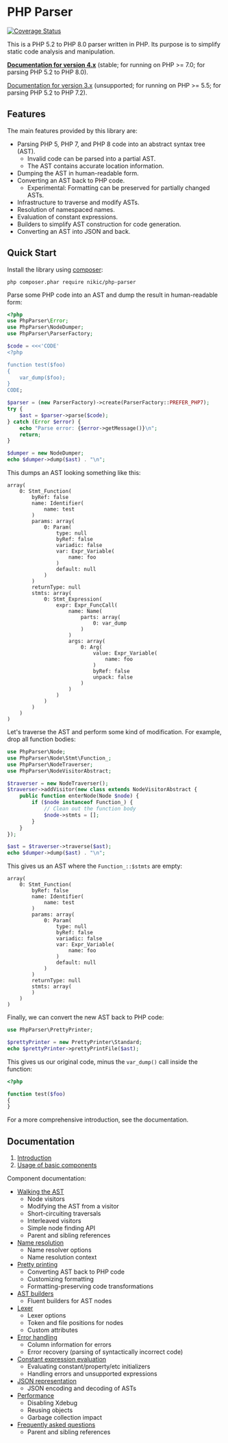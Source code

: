 PHP Parser
==========

[![Coverage Status](https://coveralls.io/repos/github/nikic/PHP-Parser/badge.svg?branch=master)](https://coveralls.io/github/nikic/PHP-Parser?branch=master)

This is a PHP 5.2 to PHP 8.0 parser written in PHP. Its purpose is to simplify static code analysis and
manipulation.

[**Documentation for version 4.x**][doc_master] (stable; for running on PHP >= 7.0; for parsing PHP 5.2 to PHP 8.0).

[Documentation for version 3.x][doc_3_x] (unsupported; for running on PHP >= 5.5; for parsing PHP 5.2 to PHP 7.2).

Features
--------

The main features provided by this library are:

* Parsing PHP 5, PHP 7, and PHP 8 code into an abstract syntax tree (AST).
    * Invalid code can be parsed into a partial AST.
    * The AST contains accurate location information.
* Dumping the AST in human-readable form.
* Converting an AST back to PHP code.
    * Experimental: Formatting can be preserved for partially changed ASTs.
* Infrastructure to traverse and modify ASTs.
* Resolution of namespaced names.
* Evaluation of constant expressions.
* Builders to simplify AST construction for code generation.
* Converting an AST into JSON and back.

Quick Start
-----------

Install the library using [composer](https://getcomposer.org):

    php composer.phar require nikic/php-parser

Parse some PHP code into an AST and dump the result in human-readable form:

```php
<?php
use PhpParser\Error;
use PhpParser\NodeDumper;
use PhpParser\ParserFactory;

$code = <<<'CODE'
<?php

function test($foo)
{
    var_dump($foo);
}
CODE;

$parser = (new ParserFactory)->create(ParserFactory::PREFER_PHP7);
try {
    $ast = $parser->parse($code);
} catch (Error $error) {
    echo "Parse error: {$error->getMessage()}\n";
    return;
}

$dumper = new NodeDumper;
echo $dumper->dump($ast) . "\n";
```

This dumps an AST looking something like this:

```
array(
    0: Stmt_Function(
        byRef: false
        name: Identifier(
            name: test
        )
        params: array(
            0: Param(
                type: null
                byRef: false
                variadic: false
                var: Expr_Variable(
                    name: foo
                )
                default: null
            )
        )
        returnType: null
        stmts: array(
            0: Stmt_Expression(
                expr: Expr_FuncCall(
                    name: Name(
                        parts: array(
                            0: var_dump
                        )
                    )
                    args: array(
                        0: Arg(
                            value: Expr_Variable(
                                name: foo
                            )
                            byRef: false
                            unpack: false
                        )
                    )
                )
            )
        )
    )
)
```

Let's traverse the AST and perform some kind of modification. For example, drop all function bodies:

```php
use PhpParser\Node;
use PhpParser\Node\Stmt\Function_;
use PhpParser\NodeTraverser;
use PhpParser\NodeVisitorAbstract;

$traverser = new NodeTraverser();
$traverser->addVisitor(new class extends NodeVisitorAbstract {
    public function enterNode(Node $node) {
        if ($node instanceof Function_) {
            // Clean out the function body
            $node->stmts = [];
        }
    }
});

$ast = $traverser->traverse($ast);
echo $dumper->dump($ast) . "\n";
```

This gives us an AST where the `Function_::$stmts` are empty:

```
array(
    0: Stmt_Function(
        byRef: false
        name: Identifier(
            name: test
        )
        params: array(
            0: Param(
                type: null
                byRef: false
                variadic: false
                var: Expr_Variable(
                    name: foo
                )
                default: null
            )
        )
        returnType: null
        stmts: array(
        )
    )
)
```

Finally, we can convert the new AST back to PHP code:

```php
use PhpParser\PrettyPrinter;

$prettyPrinter = new PrettyPrinter\Standard;
echo $prettyPrinter->prettyPrintFile($ast);
```

This gives us our original code, minus the `var_dump()` call inside the function:

```php
<?php

function test($foo)
{
}
```

For a more comprehensive introduction, see the documentation.

Documentation
-------------

1. [Introduction](doc/0_Introduction.markdown)
2. [Usage of basic components](doc/2_Usage_of_basic_components.markdown)

Component documentation:

* [Walking the AST](doc/component/Walking_the_AST.markdown)
    * Node visitors
    * Modifying the AST from a visitor
    * Short-circuiting traversals
    * Interleaved visitors
    * Simple node finding API
    * Parent and sibling references
* [Name resolution](doc/component/Name_resolution.markdown)
    * Name resolver options
    * Name resolution context
* [Pretty printing](doc/component/Pretty_printing.markdown)
    * Converting AST back to PHP code
    * Customizing formatting
    * Formatting-preserving code transformations
* [AST builders](doc/component/AST_builders.markdown)
    * Fluent builders for AST nodes
* [Lexer](doc/component/Lexer.markdown)
    * Lexer options
    * Token and file positions for nodes
    * Custom attributes
* [Error handling](doc/component/Error_handling.markdown)
    * Column information for errors
    * Error recovery (parsing of syntactically incorrect code)
* [Constant expression evaluation](doc/component/Constant_expression_evaluation.markdown)
    * Evaluating constant/property/etc initializers
    * Handling errors and unsupported expressions
* [JSON representation](doc/component/JSON_representation.markdown)
    * JSON encoding and decoding of ASTs
* [Performance](doc/component/Performance.markdown)
    * Disabling Xdebug
    * Reusing objects
    * Garbage collection impact
* [Frequently asked questions](doc/component/FAQ.markdown)
    * Parent and sibling references

[doc_3_x]: https://github.com/nikic/PHP-Parser/tree/3.x/doc

[doc_master]: https://github.com/nikic/PHP-Parser/tree/master/doc
